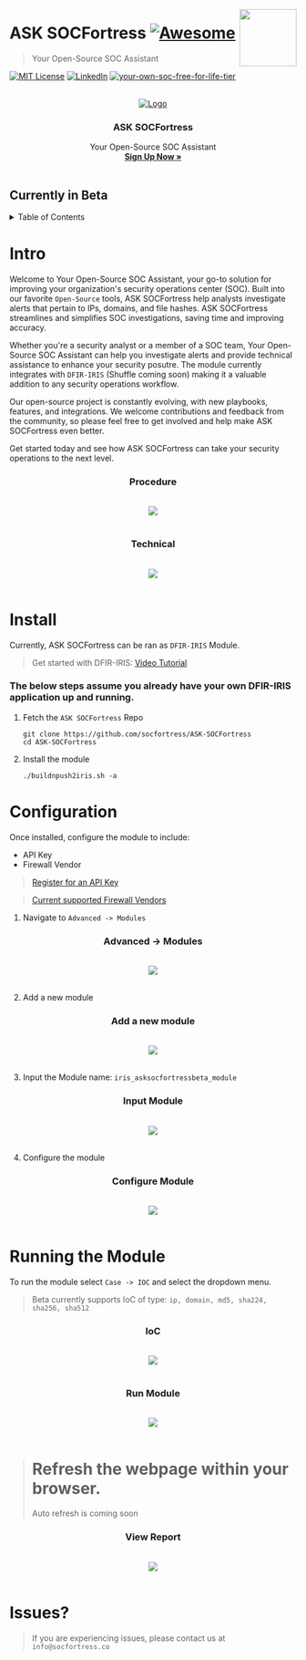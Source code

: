 [<img src="images/logo_orange.svg" align="right" width="100" height="100" />](https://www.socfortress.co/)

# ASK SOCFortress [![Awesome](https://img.shields.io/badge/SOCFortress-Worlds%20First%20Free%20Cloud%20SOC-orange)](https://www.socfortress.co/trial.html)
> Your Open-Source SOC Assistant


[![MIT License][license-shield]][license-url]
[![LinkedIn][linkedin-shield]][linkedin-url]
[![your-own-soc-free-for-life-tier](https://img.shields.io/badge/Get%20Started-FREE%20FOR%20LIFE%20TIER-orange)](https://www.socfortress.co/trial.html)

<!-- PROJECT LOGO -->
<br />
<div align="center">
  <a href="https://github.com/socfortress/integrations">
    <img src="images/assistant.png" alt="Logo">
  </a>

  <h3 align="center">ASK SOCFortress</h3>

  <p align="center">
    Your Open-Source SOC Assistant
    <br />
    <a href="https://www.socfortress.co/request_beta.html"><strong>Sign Up Now »</strong></a>
    <br />
    <br />
  </p>
</div>

## **Currently in Beta**


<!-- TABLE OF CONTENTS -->
<details>
  <summary>Table of Contents</summary>
  <ol>
    <li>
      <a href="#intro">Intro</a>
    </li>
    <li>
      <a href="#install">Install</a>
    </li>
    <li>
    <a href="#configuration">Configuration</a>
    </li>
    <li>
    <a href="#running-the-module">Running the Module</a>
    </li>
  </ol>
</details>


<!-- Intro -->
# Intro
Welcome to Your Open-Source SOC Assistant, your go-to solution for improving your organization's security operations center (SOC). Built into our favorite `Open-Source` tools, ASK SOCFortress help analysts investigate alerts that pertain to IPs, domains, and file hashes. ASK SOCFortress streamlines and simplifies SOC investigations, saving time and improving accuracy.

Whether you're a security analyst or a member of a SOC team, Your Open-Source SOC Assistant can help you investigate alerts and provide technical assistance to enhance your security posutre. The module currently integrates with `DFIR-IRIS` (Shuffle coming soon) making it a valuable addition to any security operations workflow.

Our open-source project is constantly evolving, with new playbooks, features, and integrations. We welcome contributions and feedback from the community, so please feel free to get involved and help make ASK SOCFortress even better.

Get started today and see how ASK SOCFortress can take your security operations to the next level.

<div align="center" width="100" height="100">

  <h3 align="center">Procedure</h3>

  <p align="center">
    <br />
    <a href="https://github.com/socfortress/ASK-SOCFortress/tree/main/images/procedure.png">
    <img src="images/procedure.PNG">
    </a>
    <br />
    <br />
  </p>
</div>

<div align="center" width="100" height="100">

  <h3 align="center">Technical</h3>

  <p align="center">
    <br />
    <a href="https://github.com/socfortress/ASK-SOCFortress/blob/main/images/technical.PNG">
    <img src="images/technical.PNG">
    </a>
    <br />
    <br />
  </p>
</div>


<!-- Install -->
# Install
Currently, ASK SOCFortress can be ran as `DFIR-IRIS` Module. </br>

> Get started with DFIR-IRIS: [Video Tutorial](https://youtu.be/XXyIv_aes4w)

### The below steps assume you already have your own DFIR-IRIS application up and running.

1. Fetch the `ASK SOCFortress` Repo
    ```
    git clone https://github.com/socfortress/ASK-SOCFortress
    cd ASK-SOCFortress
    ```
2. Install the module
    ```
    ./buildnpush2iris.sh -a
    ```

<!-- Configuration -->
# Configuration
Once installed, configure the module to include:
* API Key
* Firewall Vendor

> [Register for an API Key](https://www.socfortress.co/request_beta.html)

> [Current supported Firewall Vendors](https://github.com/socfortress/ASK-SOCFortress/blob/main/firewalls/README.md)

1. Navigate to `Advanced -> Modules`

<div align="center" width="100" height="50">

  <h3 align="center">Advanced -> Modules</h3>

  <p align="center">
    <br />
    <a href="https://github.com/socfortress/ASK-SOCFortress/blob/main/images/module_webui.PNG">
    <img src="images/module_webui.PNG">
    </a>
    <br />
    <br />
  </p>
</div>

2. Add a new module

<div align="center" width="100" height="50">

  <h3 align="center">Add a new module</h3>

  <p align="center">
    <br />
    <a href="https://github.com/socfortress/ASK-SOCFortress/blob/main/images/add_module.PNG">
    <img src="images/add_module.PNG">
    </a>
    <br />
    <br />
  </p>
</div>

3. Input the Module name: `iris_asksocfortressbeta_module`

<div align="center" width="100" height="50">

  <h3 align="center">Input Module</h3>

  <p align="center">
    <br />
    <a href="https://github.com/socfortress/ASK-SOCFortress/blob/main/images/input_module.PNG">
    <img src="images/input_module.PNG">
    </a>
    <br />
    <br />
  </p>
</div>

4. Configure the module

<div align="center" width="100" height="50">

  <h3 align="center">Configure Module</h3>

  <p align="center">
    <br />
    <a href="https://github.com/socfortress/ASK-SOCFortress/blob/main/images/configure_module.PNG">
    <img src="images/configure_module.PNG">
    </a>
    <br />
    <br />
  </p>
</div>

<!-- Running the module -->
# Running the Module
To run the module select `Case -> IOC` and select the dropdown menu. </br>

> Beta currently supports IoC of type: `ip, domain, md5, sha224, sha256, sha512`


<div align="center" width="100" height="50">

  <h3 align="center">IoC</h3>

  <p align="center">
    <br />
    <a href="https://github.com/socfortress/ASK-SOCFortress/blob/main/images/ioc.PNG">
    <img src="images/ioc.PNG">
    </a>
    <br />
    <br />
  </p>
</div>

<div align="center" width="100" height="50">

  <h3 align="center">Run Module</h3>

  <p align="center">
    <br />
    <a href="https://github.com/socfortress/ASK-SOCFortress/blob/main/images/run_ioc.PNG">
    <img src="images/run_ioc.PNG">
    </a>
    <br />
    <br />
  </p>
</div>

> # Refresh the webpage within your browser. 
> Auto refresh is coming soon

<div align="center" width="100" height="50">

  <h3 align="center">View Report</h3>

  <p align="center">
    <br />
    <a href="https://github.com/socfortress/ASK-SOCFortress/blob/main/images/report.PNG">
    <img src="images/report.PNG">
    </a>
    <br />
    <br />
  </p>
</div>

# Issues?
> If you are experiencing issues, please contact us at `info@socfortress.co`



<!-- MARKDOWN LINKS & IMAGES -->
<!-- https://www.markdownguide.org/basic-syntax/#reference-style-links -->
[contributors-shield]: https://img.shields.io/github/contributors/socfortress/Wazuh-Rules
[contributors-url]: https://github.com/socfortress/Wazuh-Rules/graphs/contributors
[forks-shield]: https://img.shields.io/github/forks/socfortress/Wazuh-Rules
[forks-url]: https://github.com/socfortress/Wazuh-Rules/network/members
[stars-shield]: https://img.shields.io/github/stars/socfortress/Wazuh-Rules
[stars-url]: https://github.com/socfortress/Wazuh-Rules/stargazers
[issues-shield]: https://img.shields.io/github/issues/othneildrew/Best-README-Template.svg?style=for-the-badge
[issues-url]: https://github.com/othneildrew/Best-README-Template/issues
[license-shield]: https://img.shields.io/badge/Help%20Desk-Help%20Desk-blue
[license-url]: https://servicedesk.socfortress.co/help/2979687893
[linkedin-shield]: https://img.shields.io/badge/Visit%20Us-www.socfortress.co-orange
[linkedin-url]: https://www.socfortress.co/
